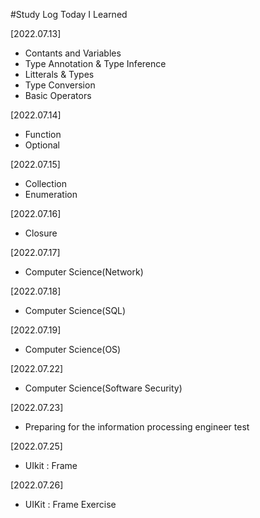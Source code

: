 
#Study Log
Today I Learned

[2022.07.13]
- Contants and Variables
- Type Annotation & Type Inference
- Litterals & Types
- Type Conversion
- Basic Operators

[2022.07.14]
- Function
- Optional

[2022.07.15]
- Collection
- Enumeration

[2022.07.16]
- Closure

[2022.07.17]
- Computer Science(Network)

[2022.07.18]
- Computer Science(SQL)

[2022.07.19]
- Computer Science(OS)

[2022.07.22]
- Computer Science(Software Security)

[2022.07.23]
- Preparing for the information processing engineer test

[2022.07.25]
- UIkit : Frame

[2022.07.26]
- UIKit : Frame Exercise